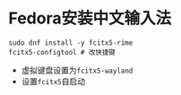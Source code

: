 # Fedora安装中文输入法

```shell
sudo dnf install -y fcitx5-rime
fcitx5-configtool # 改快捷键
```

- 虚拟键盘设置为`fcitx5-wayland`
- 设置`fcitx5`自启动
